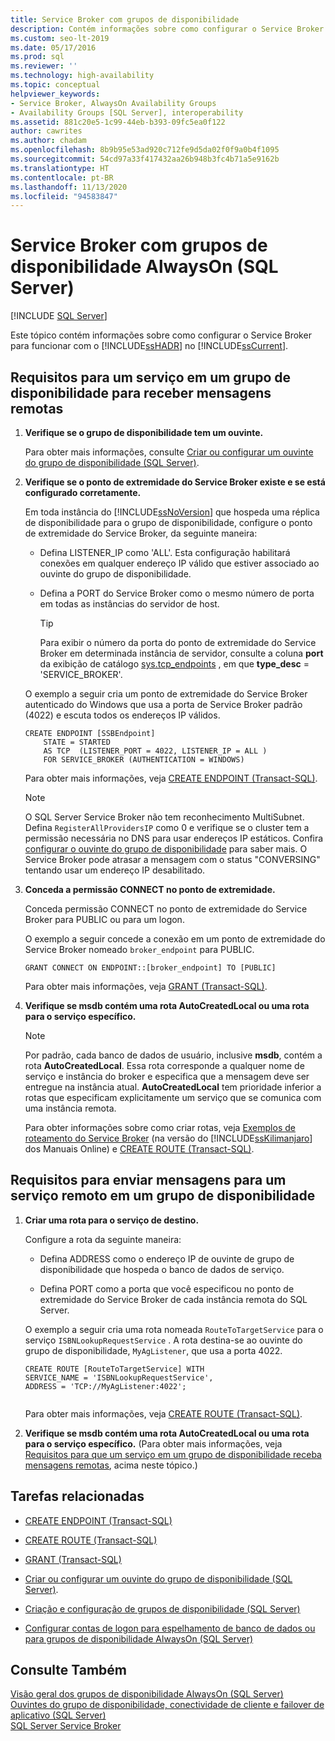 ```yaml
---
title: Service Broker com grupos de disponibilidade
description: Contém informações sobre como configurar o Service Broker com grupos de disponibilidade Always On do SQL Server.
ms.custom: seo-lt-2019
ms.date: 05/17/2016
ms.prod: sql
ms.reviewer: ''
ms.technology: high-availability
ms.topic: conceptual
helpviewer_keywords:
- Service Broker, AlwaysOn Availability Groups
- Availability Groups [SQL Server], interoperability
ms.assetid: 881c20e5-1c99-44eb-b393-09fc5ea0f122
author: cawrites
ms.author: chadam
ms.openlocfilehash: 8b9b95e53ad920c712fe9d5da02f0f9a0b4f1095
ms.sourcegitcommit: 54cd97a33f417432aa26b948b3fc4b71a5e9162b
ms.translationtype: HT
ms.contentlocale: pt-BR
ms.lasthandoff: 11/13/2020
ms.locfileid: "94583847"
---
```

# <a name="service-broker-with-always-on-availability-groups-sql-server"></a>Service Broker com grupos de disponibilidade AlwaysOn (SQL Server)
[!INCLUDE [SQL Server](../../../includes/applies-to-version/sqlserver.md)]

  Este tópico contém informações sobre como configurar o Service Broker para funcionar com o [!INCLUDE[ssHADR](../../../includes/sshadr-md.md)] no [!INCLUDE[ssCurrent](../../../includes/sscurrent-md.md)].  
  
  
##  <a name="requirements-for-a-service-in-an-availability-group-to-receive-remote-messages"></a><a name="ReceiveRemoteMessages"></a> Requisitos para um serviço em um grupo de disponibilidade para receber mensagens remotas  
  
1.  **Verifique se o grupo de disponibilidade tem um ouvinte.**  
  
     Para obter mais informações, consulte [Criar ou configurar um ouvinte do grupo de disponibilidade &#40;SQL Server&#41;](../../../database-engine/availability-groups/windows/create-or-configure-an-availability-group-listener-sql-server.md).  
  
2.  **Verifique se o ponto de extremidade do Service Broker existe e se está configurado corretamente.**  
  
     Em toda instância do [!INCLUDE[ssNoVersion](../../../includes/ssnoversion-md.md)] que hospeda uma réplica de disponibilidade para o grupo de disponibilidade, configure o ponto de extremidade do Service Broker, da seguinte maneira:  
  
    -   Defina LISTENER_IP como 'ALL'. Esta configuração habilitará conexões em qualquer endereço IP válido que estiver associado ao ouvinte do grupo de disponibilidade.  
  
    -   Defina a PORT do Service Broker como o mesmo número de porta em todas as instâncias do servidor de host.  
  
        > [!TIP]  
        >  Para exibir o número da porta do ponto de extremidade do Service Broker em determinada instância de servidor, consulte a coluna **port** da exibição de catálogo [sys.tcp_endpoints](../../../relational-databases/system-catalog-views/sys-tcp-endpoints-transact-sql.md) , em que **type_desc** = 'SERVICE_BROKER'.  
  
     O exemplo a seguir cria um ponto de extremidade do Service Broker autenticado do Windows que usa a porta de Service Broker padrão (4022) e escuta todos os endereços IP válidos.  
  
    ```  
    CREATE ENDPOINT [SSBEndpoint]  
        STATE = STARTED  
        AS TCP  (LISTENER_PORT = 4022, LISTENER_IP = ALL )  
        FOR SERVICE_BROKER (AUTHENTICATION = WINDOWS)  
    ```  
  
     Para obter mais informações, veja [CREATE ENDPOINT &#40;Transact-SQL&#41;](../../../t-sql/statements/create-endpoint-transact-sql.md).  

    > [!NOTE]  
    O SQL Server Service Broker não tem reconhecimento MultiSubnet. Defina `RegisterAllProvidersIP` como 0 e verifique se o cluster tem a permissão necessária no DNS para usar endereços IP estáticos. Confira [configurar o ouvinte do grupo de disponibilidade](create-or-configure-an-availability-group-listener-sql-server.md) para saber mais. O Service Broker pode atrasar a mensagem com o status "CONVERSING" tentando usar um endereço IP desabilitado.

3.  **Conceda a permissão CONNECT no ponto de extremidade.**  
  
     Conceda permissão CONNECT no ponto de extremidade do Service Broker para PUBLIC ou para um logon.  
  
     O exemplo a seguir concede a conexão em um ponto de extremidade do Service Broker nomeado `broker_endpoint` para PUBLIC.  
  
    ```  
    GRANT CONNECT ON ENDPOINT::[broker_endpoint] TO [PUBLIC]  
    ```  
  
     Para obter mais informações, veja [GRANT &#40;Transact-SQL&#41;](../../../t-sql/statements/grant-transact-sql.md).  
  
4.  **Verifique se msdb contém uma rota AutoCreatedLocal ou uma rota para o serviço específico.**  
  
    > [!NOTE]  
    >  Por padrão, cada banco de dados de usuário, inclusive **msdb**, contém a rota **AutoCreatedLocal**. Essa rota corresponde a qualquer nome de serviço e instância do broker e especifica que a mensagem deve ser entregue na instância atual. **AutoCreatedLocal** tem prioridade inferior a rotas que especificam explicitamente um serviço que se comunica com uma instância remota.  
  
     Para obter informações sobre como criar rotas, veja [Exemplos de roteamento do Service Broker](https://msdn.microsoft.com/library/ms166090\(SQL.105\).aspx) (na versão do [!INCLUDE[ssKilimanjaro](../../../includes/sskilimanjaro-md.md)] dos Manuais Online) e [CREATE ROUTE &#40;Transact-SQL&#41;](../../../t-sql/statements/create-route-transact-sql.md).  
  
##  <a name="requirements-for-sending-messages-to-a-remote-service-in-an-availability-group"></a><a name="SendRemoteMessages"></a> Requisitos para enviar mensagens para um serviço remoto em um grupo de disponibilidade  
  
1.  **Criar uma rota para o serviço de destino.**  
  
     Configure a rota da seguinte maneira:  
  
    -   Defina ADDRESS como o endereço IP de ouvinte de grupo de disponibilidade que hospeda o banco de dados de serviço.  
  
    -   Defina PORT como a porta que você especificou no ponto de extremidade do Service Broker de cada instância remota do SQL Server.  
  
     O exemplo a seguir cria uma rota nomeada `RouteToTargetService` para o serviço `ISBNLookupRequestService` . A rota destina-se ao ouvinte do grupo de disponibilidade, `MyAgListener`, que usa a porta 4022.  
  
    ```  
    CREATE ROUTE [RouteToTargetService] WITH   
    SERVICE_NAME = 'ISBNLookupRequestService',   
    ADDRESS = 'TCP://MyAgListener:4022';  
  
    ```  
  
     Para obter mais informações, veja [CREATE ROUTE &#40;Transact-SQL&#41;](../../../t-sql/statements/create-route-transact-sql.md).  
  
2.  **Verifique se msdb contém uma rota AutoCreatedLocal ou uma rota para o serviço específico.** (Para obter mais informações, veja [Requisitos para que um serviço em um grupo de disponibilidade receba mensagens remotas](#ReceiveRemoteMessages), acima neste tópico.)  
  
##  <a name="related-tasks"></a><a name="RelatedTasks"></a> Tarefas relacionadas  
  
-   [CREATE ENDPOINT &#40;Transact-SQL&#41;](../../../t-sql/statements/create-endpoint-transact-sql.md)  
  
-   [CREATE ROUTE &#40;Transact-SQL&#41;](../../../t-sql/statements/create-route-transact-sql.md)  
  
-   [GRANT &#40;Transact-SQL&#41;](../../../t-sql/statements/grant-transact-sql.md)  
  
-   [Criar ou configurar um ouvinte do grupo de disponibilidade &#40;SQL Server&#41;](../../../database-engine/availability-groups/windows/create-or-configure-an-availability-group-listener-sql-server.md).  
  
-   [Criação e configuração de grupos de disponibilidade &#40;SQL Server&#41;](../../../database-engine/availability-groups/windows/creation-and-configuration-of-availability-groups-sql-server.md)  
  
-   [Configurar contas de logon para espelhamento de banco de dados ou para grupos de disponibilidade AlwaysOn &#40;SQL Server&#41;](../../../database-engine/database-mirroring/set-up-login-accounts-database-mirroring-always-on-availability.md)  
  
## <a name="see-also"></a>Consulte Também  
 [Visão geral dos grupos de disponibilidade AlwaysOn &#40;SQL Server&#41;](../../../database-engine/availability-groups/windows/overview-of-always-on-availability-groups-sql-server.md)   
 [Ouvintes do grupo de disponibilidade, conectividade de cliente e failover de aplicativo &#40;SQL Server&#41;](../../../database-engine/availability-groups/windows/listeners-client-connectivity-application-failover.md)   
 [SQL Server Service Broker](../../../database-engine/configure-windows/sql-server-service-broker.md)  
  
  
